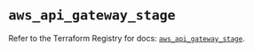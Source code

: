 # `aws_api_gateway_stage`

Refer to the Terraform Registry for docs: [`aws_api_gateway_stage`](https://registry.terraform.io/providers/hashicorp/aws/5.82.2/docs/resources/api_gateway_stage).
